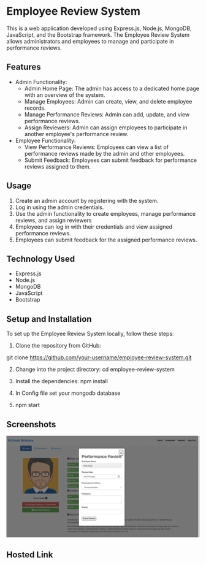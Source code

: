 
# Employee Review System

This is a web application developed using Express.js, Node.js, MongoDB, JavaScript, and the Bootstrap framework. The Employee Review System allows administrators and employees to manage and participate in performance reviews.





## Features

* Admin Functionality:
   - Admin Home Page: The admin has access to a dedicated home page with an overview of the system.
    - Manage Employees: Admin can create, view, and delete employee records.
    - Manage Performance Reviews: Admin can add, update, and view performance reviews.
    - Assign Reviewers: Admin can assign employees to participate in another employee's performance review.
* Employee Functionality:
    - View Performance Reviews: Employees can view a list of performance reviews made by the admin and other employees.
    - Submit Feedback: Employees can submit feedback for performance reviews assigned to them.



## Usage

1. Create an admin account by registering with the system.
2. Log in using the admin credentials.
3. Use the admin functionality to create employees, manage performance reviews, and assign reviewers
4. Employees can log in with their credentials and view assigned performance reviews.
5. Employees can submit feedback for the assigned performance reviews.
## Technology Used
* Express.js
* Node.js
* MongoDB
* JavaScript
* Bootstrap
## Setup and Installation

To set up the Employee Review System locally, follow these steps:
1. Clone the repository from GitHub:

git clone https://github.com/your-username/employee-review-system.git

2. Change into the project directory:
 cd employee-review-system

3. Install the dependencies:
 npm install

4. In Config file set your mongodb database

5. npm start




## Screenshots

![screenshot](https://github.com/AvasBrahma/EmployeeReviewSystem/blob/master/screenshot/AdminSubmitFeedback.png)


## Hosted Link


